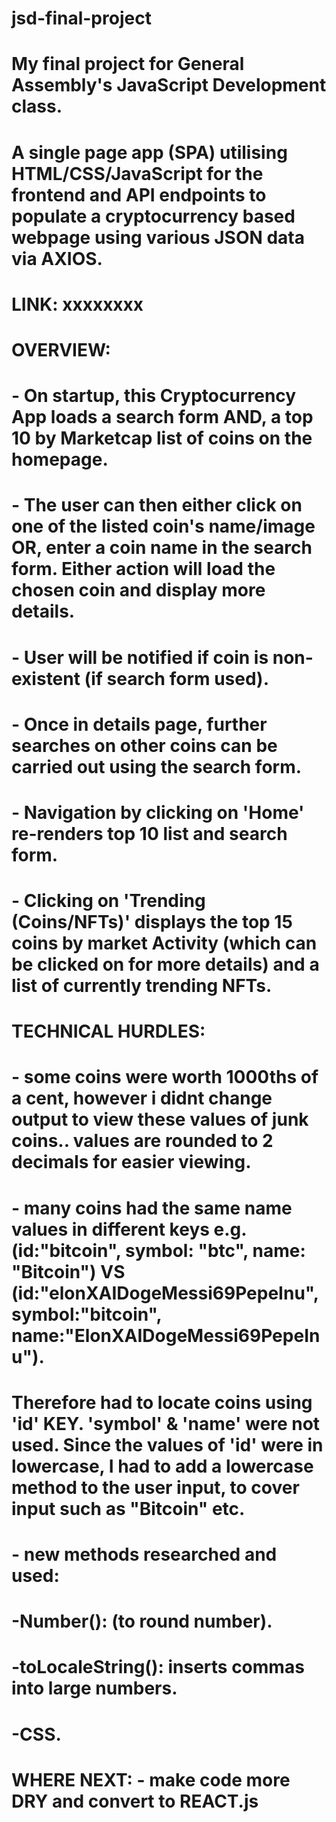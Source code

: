 # jsd-final-project
# My final project for General Assembly's JavaScript Development class. 
# A single page app (SPA) utilising HTML/CSS/JavaScript for the frontend and API endpoints to populate a cryptocurrency based webpage using various JSON data via AXIOS.

# LINK: xxxxxxxx

# OVERVIEW: 
#         - On startup, this Cryptocurrency App loads a search form AND, a top 10 by Marketcap list of coins on the homepage. 
#         - The user can then either click on one of the listed coin's name/image OR, enter a coin name in the search form. Either action will load the chosen coin and display more details.
#         - User will be notified if coin is non-existent (if search form used).
#         - Once in details page, further searches on other coins can be carried out using the search form.
#         - Navigation by clicking on 'Home' re-renders top 10 list and search form.
#         - Clicking on 'Trending (Coins/NFTs)' displays the top 15 coins by market Activity (which can be clicked on for more details) and a list of currently trending NFTs.

# TECHNICAL HURDLES:
#         - some coins were worth 1000ths of a cent, however i didnt change output to view these values of junk coins.. values are rounded to 2 decimals for easier viewing.
#         - many coins had the same name values in different keys e.g.  (id:"bitcoin", symbol: "btc", name: "Bitcoin") VS (id:"elonXAIDogeMessi69PepeInu", symbol:"bitcoin", name:"ElonXAIDogeMessi69PepeInu").
#            Therefore had to locate coins using 'id' KEY. 'symbol' & 'name' were not used. Since the values of 'id' were in lowercase, I had to add a lowercase method to the user input, to cover input such as "Bitcoin" etc.
#         - new methods researched and used:
#               -Number(): (to round number).
#               -toLocaleString(): inserts commas into large numbers.
#               -CSS.
            
# WHERE NEXT: - make code more DRY and convert to REACT.js
